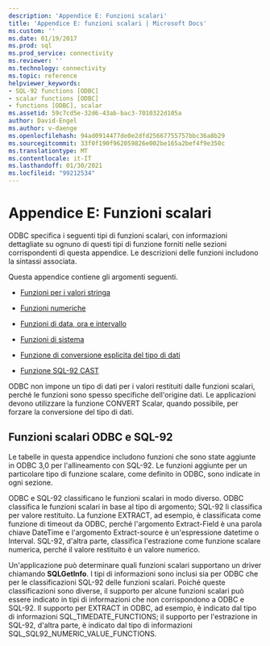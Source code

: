 ```yaml
---
description: 'Appendice E: Funzioni scalari'
title: 'Appendice E: funzioni scalari | Microsoft Docs'
ms.custom: ''
ms.date: 01/19/2017
ms.prod: sql
ms.prod_service: connectivity
ms.reviewer: ''
ms.technology: connectivity
ms.topic: reference
helpviewer_keywords:
- SQL-92 functions [ODBC]
- scalar functions [ODBC]
- functions [ODBC], scalar
ms.assetid: 59c7cd5e-32d6-43ab-bac3-7010322d105a
author: David-Engel
ms.author: v-daenge
ms.openlocfilehash: 94ad0914477de0e2dfd25667755757bbc36a8b29
ms.sourcegitcommit: 33f0f190f962059826e002be165a2bef4f9e350c
ms.translationtype: MT
ms.contentlocale: it-IT
ms.lasthandoff: 01/30/2021
ms.locfileid: "99212534"
---
```

# <a name="appendix-e-scalar-functions"></a>Appendice E: Funzioni scalari
ODBC specifica i seguenti tipi di funzioni scalari, con informazioni dettagliate su ognuno di questi tipi di funzione forniti nelle sezioni corrispondenti di questa appendice. Le descrizioni delle funzioni includono la sintassi associata.  
  
 Questa appendice contiene gli argomenti seguenti.  
  
-   [Funzioni per i valori stringa](../../../odbc/reference/appendixes/string-functions.md)  
  
-   [Funzioni numeriche](../../../odbc/reference/appendixes/numeric-functions.md)  
  
-   [Funzioni di data, ora e intervallo](../../../odbc/reference/appendixes/time-date-and-interval-functions.md)  
  
-   [Funzioni di sistema](../../../odbc/reference/appendixes/system-functions.md)  
  
-   [Funzione di conversione esplicita del tipo di dati](../../../odbc/reference/appendixes/explicit-data-type-conversion-function.md)  
  
-   [Funzione SQL-92 CAST](../../../odbc/reference/appendixes/sql-92-cast-function.md)  
  
 ODBC non impone un tipo di dati per i valori restituiti dalle funzioni scalari, perché le funzioni sono spesso specifiche dell'origine dati. Le applicazioni devono utilizzare la funzione CONVERT Scalar, quando possibile, per forzare la conversione del tipo di dati.  
  
## <a name="odbc-and-sql-92-scalar-functions"></a>Funzioni scalari ODBC e SQL-92  
 Le tabelle in questa appendice includono funzioni che sono state aggiunte in ODBC 3,0 per l'allineamento con SQL-92. Le funzioni aggiunte per un particolare tipo di funzione scalare, come definito in ODBC, sono indicate in ogni sezione.  
  
 ODBC e SQL-92 classificano le funzioni scalari in modo diverso. ODBC classifica le funzioni scalari in base al tipo di argomento; SQL-92 li classifica per valore restituito. La funzione EXTRACT, ad esempio, è classificata come funzione di timeout da ODBC, perché l'argomento Extract-Field è una parola chiave DateTime e l'argomento Extract-source è un'espressione datetime o Interval. SQL-92, d'altra parte, classifica l'estrazione come funzione scalare numerica, perché il valore restituito è un valore numerico.  
  
 Un'applicazione può determinare quali funzioni scalari supportano un driver chiamando **SQLGetInfo**. I tipi di informazioni sono inclusi sia per ODBC che per le classificazioni SQL-92 delle funzioni scalari. Poiché queste classificazioni sono diverse, il supporto per alcune funzioni scalari può essere indicato in tipi di informazioni che non corrispondono a ODBC e SQL-92. Il supporto per EXTRACT in ODBC, ad esempio, è indicato dal tipo di informazioni SQL_TIMEDATE_FUNCTIONS; il supporto per l'estrazione in SQL-92, d'altra parte, è indicato dal tipo di informazioni SQL_SQL92_NUMERIC_VALUE_FUNCTIONS.
